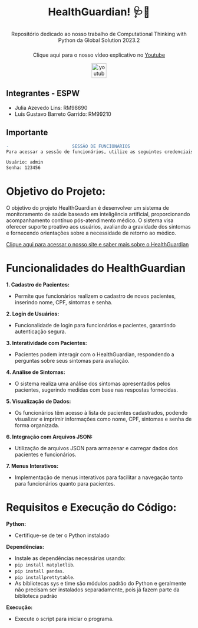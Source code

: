 <h1 align="center">HealthGuardian! 🩺💊</h1>

###

<p align="center">Repositório dedicado ao nosso trabalho de Computational Thinking with Python da Global Solution 2023.2</p>

###

<div align="center">
  <p align="center">Clique aqui para o nosso vídeo explicativo no <a href="https://www.youtube.com/">Youtube</a></p>
  <a href="https://www.youtube.com/">
    <img src="https://img.shields.io/static/v1?message=Youtube&logo=youtube&label=&color=FF0000&logoColor=white&labelColor=&style=for-the-badge" height="40" alt="youtube logo"  />
  </a>
</div>

## Integrantes - ESPW
- Julia Azevedo Lins: RM98690
- Luís Gustavo Barreto Garrido: RM99210

## Importante
```diff
-                        SESSÃO DE FUNCIONÁRIOS                        -
Para acessar a sessão de funcionários, utilize as seguintes credenciais:

Usuário: admin
Senha: 123456

```
# Objetivo do Projeto:

O objetivo do projeto HealthGuardian é desenvolver um sistema de monitoramento de saúde baseado em inteligência artificial, proporcionando acompanhamento contínuo pós-atendimento médico. O sistema visa oferecer suporte proativo aos usuários, avaliando a gravidade dos sintomas e fornecendo orientações sobre a necessidade de retorno ao médico.

<a href="https://juliaazevedolins.github.io/healthguardian-site/">Clique aqui para acessar o nosso site e saber mais sobre o HealthGuardian</a>

# Funcionalidades do HealthGuardian

**1. Cadastro de Pacientes:**
- Permite que funcionários realizem o cadastro de novos pacientes, inserindo nome, CPF, sintomas e senha.

**2. Login de Usuários:**
- Funcionalidade de login para funcionários e pacientes, garantindo autenticação segura.

**3. Interatividade com Pacientes:**
- Pacientes podem interagir com o HealthGuardian, respondendo a perguntas sobre seus sintomas para avaliação.

**4. Análise de Sintomas:**
- O sistema realiza uma análise dos sintomas apresentados pelos pacientes, sugerindo medidas com base nas respostas fornecidas.

**5. Visualização de Dados:**
- Os funcionários têm acesso à lista de pacientes cadastrados, podendo visualizar e imprimir informações como nome, CPF, sintomas e senha de forma organizada.

**6. Integração com Arquivos JSON:**
- Utilização de arquivos JSON para armazenar e carregar dados dos pacientes e funcionários.

**7. Menus Interativos:**
- Implementação de menus interativos para facilitar a navegação tanto para funcionários quanto para pacientes.

# Requisitos e Execução do Código:

**Python:**
- Certifique-se de ter o Python instalado

**Dependências:**
- Instale as dependências necessárias usando:
- `pip install matplotlib`.
- `pip install pandas`.
- `pip installprettytable`.
- As bibliotecas sys e time são módulos padrão do Python e geralmente não precisam ser instalados separadamente, pois já fazem parte da biblioteca padrão

**Execução:**
- Execute o script para iniciar o programa.

